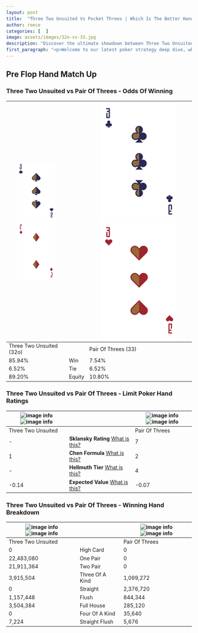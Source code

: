 ```yaml
---
layout: post
title:  "Three Two Unsuited Vs Pocket Threes | Which Is The Better Hand In Poker? A Complete Guide"
author: reece
categories: [  ]
image: assets/images/32o-vs-33.jpg
description: "Discover the ultimate showdown between Three Two Unsuited and Pair Of Threes in poker! Uncover the odds, strategies, and scenarios where one hand triumphs over the other. Get ready to up your poker game with this thrilling analysis."
first_paragraph: "<p>Welcome to our latest poker strategy deep dive, where we're pitting two distinct hands against each other in a high-stakes showdown: Three Two Unsuited vs Pair Of Threes.</p><p>In the dynamic world of poker, every decision counts, and knowing which hand holds the upper hand is key to your success at the table.</p><p>In this article, we'll dissect these two hands, explore the scenarios where one dominates the other, and equip you with the knowledge to make strategic choices that can tip the odds in your favor.</p><p>Get ready to unravel the intriguing dynamics of these poker hands and elevate your game to new heights.</p>"
---
```




[comment]: # (sp0)

## Pre Flop Hand Match Up

<div class="table hand-ratings" markdown="1"> 



### Three Two Unsuited vs Pair Of Threes - Odds Of Winning


    
| ![image info](assets/images/hand1/3.png) ![image info](assets/images/hand1/2o.png) |  | ![image info](assets/images/hand2/3.png) ![image info](assets/images/hand2/3o.png) |
| -------- | -------- | -------- |
| Three Two Unsuited (32o) |  | Pair Of Threes (33) |
| 85.94% | Win | 7.54% |
| 6.52% | Tie | 6.52% |
| 89.20% | Equity | 10.80% |




[comment]: # (sp1)



### Three Two Unsuited vs Pair Of Threes - Limit Poker Hand Ratings


    
| ![image info](https://www.riverpairs.com/assets/images/hand1/3.png) ![image info](https://www.riverpairs.com/assets/images/hand1/2o.png) |  | ![image info](https://www.riverpairs.com/assets/images/hand2/3.png) ![image info](https://www.riverpairs.com/assets/images/hand2/3o.png) |
| -------- | -------- | -------- |
| Three Two Unsuited |  | Pair Of Threes |
| - | **Sklansky Rating** [What is this?](/sklansky-rating-explained) | 7 |
| 1 | **Chen Formula** [What is this?](/chen-formula-explained) | 2 |
| - | **Hellmuth Tier** [What is this?](/Hellmuth-tier-explained) | 4 |
| -0.14 | **Expected Value** [What is this?](/expected-value-explained) | -0.07 |




[comment]: # (sp2)



### Three Two Unsuited vs Pair Of Threes - Winning Hand Breakdown


    
| ![image info](https://www.riverpairs.com/assets/images/hand1/3.png) ![image info](https://www.riverpairs.com/assets/images/hand1/2o.png) |  | ![image info](https://www.riverpairs.com/assets/images/hand2/3.png) ![image info](https://www.riverpairs.com/assets/images/hand2/3o.png) |
| -------- | -------- | -------- |
| Three Two Unsuited |  | Pair Of Threes |
| 0 | High Card | 0 |
| 22,483,080 | One Pair | 0 |
| 21,911,364 | Two Pair | 0 |
| 3,915,504 | Three Of A Kind | 1,099,272 |
| 0 | Straight | 2,376,720 |
| 1,157,448 | Flush | 844,344 |
| 3,504,384 | Full House | 285,120 |
| 0 | Four Of A Kind | 35,640 |
| 7,224 | Straight Flush | 5,676 |




[comment]: # (sp3)



</div>

[comment]: # (sp4)



[comment]: # (sp5)

